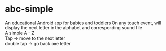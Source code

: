 # abc-simple
An educational Android app for babies and toddlers
On any touch event, will display the next letter in the alphabet and corresponding sound file<br>
A simple A - Z<br>
Tap -> move to the next letter<br>
double tap -> go back one letter


